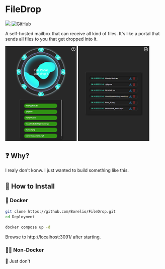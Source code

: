 # FileDrop

<a href="https://drone.nussmueller.dev/Borelio/FileDrop">
  <img src="https://drone.nussmueller.dev/api/badges/Borelio/FileDrop/status.svg" />
</a>
<img alt="GitHub" src="https://img.shields.io/github/license/Borelio/FIleDrop">

A self-hosted mailbox that can receive all kind of files. 
It's like a portal that sends all files to you that get dropped into it.

<div>
    <img src="./Assets/UploadPage.png" width="45%" alt="Upload"/>
    <img src="./Assets/OverviewPage.png" width="45%" alt="Overview"/>
</div>

## ❓ Why?

I realy don't konw. I just wanted to build something like this.

## 🔧 How to Install

### 🐳 Docker

```bash
git clone https://github.com/Borelio/FileDrop.git
cd Deployment

docker compose up -d
```

Browse to http://localhost:3091/ after starting.

### 💪🏻 Non-Docker

🛑 Just don't
